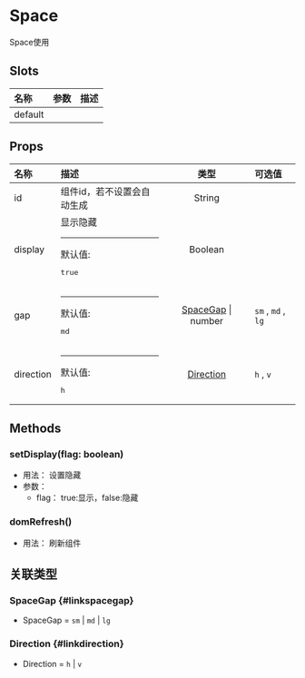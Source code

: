 # Space


Space使用

## Slots


<div class="slots">

| 名称    | 参数 | 描述 |
| :------ | :--- | :--- |
| default |      |      |

</div>



## Props


<div class="props">

| 名称      | 描述                                   |                 类型                | 可选值             |
| :-------- | :------------------------------------- | :---------------------------------: | :----------------- |
| id        | 组件id，若不设置会自动生成             |                String               |                    |
| display   | 显示隐藏<hr>默认值:<br><pre>true</pre> |               Boolean               |                    |
| gap       | <hr>默认值:<br><pre>md</pre>           | [SpaceGap](#linkspacegap) \| number | `sm` , `md` , `lg` |
| direction | <hr>默认值:<br><pre>h</pre>            |     [Direction](#linkdirection)     | `h` , `v`          |

</div>



## Methods

### setDisplay(flag: boolean)
- 用法： 设置隐藏
- 参数：
	 - flag： true:显示，false:隐藏

### domRefresh()
- 用法： 刷新组件

## 关联类型



### SpaceGap {#linkspacegap}

- SpaceGap = 	 `sm` \| `md` \| `lg`

### Direction {#linkdirection}

- Direction = 	 `h` \| `v`